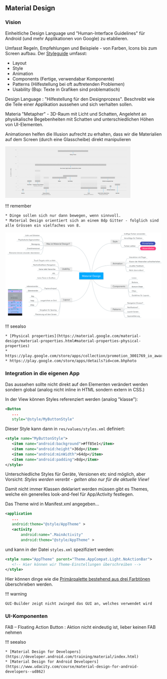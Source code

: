 ## Material Design

### Vision

Einheitliche Design Language und "Human-Interface Guidelines" für Android (und mehr Applikationen von Google) zu etablieren.

Umfasst Regeln, Empfehlungen und Beispiele - von Farben, Icons bis zum Screen aufbau.
Der [Styleguide](https://material.google.com) umfasst:

* Layout
* Style
* Animation
* Components (Fertige, verwendabar Komponente)
* Patterns (Hilfestellung bei oft auftretenden Problemen)
* Usability (Bsp: Texte in Grafiken sind problematisch)


Design Language
: "Hilfestellung für den Designprozess". Beschreibt wie die Teile einer Applikation aussehen und sich verhalten sollen.

Materia "Metapher" - 3D-Raum mit Licht und Schatten, Angelehnt an physikalische Begebenheiten mit Schatten und unterschiedlichen Höhen von UI-Elementen.

Animationen helfen die Illusion aufrecht zu erhalten, dass wir die Materialien auf dem Screen (durch eine Glasscheibe) direkt manipulieren

<img src="images/whatismaterial_3d_elevation2.png" style="max-width: 80%" />

!!! remember

    * Dinge sollen sich nur dann bewegen, wenn sinnvoll.
    * Material Design orientiert sich an einem 8dp Gitter - folglich sind alle Grössen ein vielfaches von 8.


![](images/material_design_zusammenfassung.png)

!!! seealso

    * [Physical properties](https://material.google.com/material-design/material-properties.html#material-properties-physical-properties)
    * https://play.google.com/store/apps/collection/promotion_3001769_io_awards
    * https://play.google.com/store/apps/details?id=com.bhphoto


### Integration in die eigenen App

Das aussehen sollte nicht direkt auf den Elementen verändert werden sondern global (analog nicht inline in HTML sondern extern in CSS.)

In der View können Styles referenziert werden (analog "klasse"):

```xml
<Button
   ...
   style="@style/MyButtonStyle"
```

Dieser Style kann dann in `res/values/styles.xml` definiert:

```xml
<style name="MyButtonStyle">
   <item name="android:background">#ff85e1</item>
   <item name="android:height">36dp</item>
   <item name="android:minWidth">64dp</item>
   <item name="android:padding">8dp</item>
</style>
```

Unterschiedliche Styles für Geräte, Versionen etc sind möglich, aber Vorsicht: *Styles werden vererbt - gelten also nur für die aktuelle View!*

Damit nicht immer Klassen deklariert werden müssen gibt es Themes, welche ein generelles look-and-feel für App/Activity festlegen.

Das Theme wird in Manifest.xml angegeben...

```xml
<application
   ...
   android:theme="@style/AppTheme" >
   <activity
       android:name=".MainActivity"
       android:theme="@style/AppTheme" >
```

und kann in der Datei `styles.xml` spezifiziert werden:
```xml
<style name="AppTheme" parent="Theme.AppCompat.Light.NoActionBar">
   <!-- Hier können wir Theme-Einstellungen überschreiben -->
</style>
```

Hier können dinge wie die [Primärpalette bestehend aus drei Farbtönen](https://material.google.com/style/color.html#color-color-palette)
überschrieben werden.


!!! warning

    GUI-Builder zeigt nicht zwinged das GUI an, welches verwendet wird



### UI-Komponenten

FAB – Floating Action Button
: Aktion nicht eindeutig ist, lieber keinen FAB nehmen

!!! seealso

    * [Material Design for Developers](https://developer.android.com/training/material/index.html)
    * [Material Design for Android Developers](https://www.udacity.com/course/material-design-for-android-developers--ud862)
